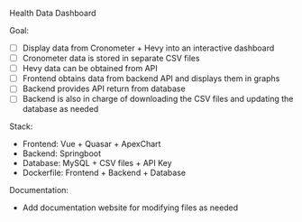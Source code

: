 Health Data Dashboard

Goal:
- [ ] Display data from Cronometer + Hevy into an interactive dashboard
- [ ] Cronometer data is stored in separate CSV files
- [ ] Hevy data can be obtained from API
- [ ] Frontend obtains data from backend API and displays them in graphs
- [ ] Backend provides API return from database
- [ ] Backend is also in charge of downloading the CSV files and updating the database as needed

Stack:
- Frontend: Vue + Quasar + ApexChart
- Backend: Springboot
- Database: MySQL + CSV files + API Key
- Dockerfile: Frontend + Backend + Database

Documentation:
- Add documentation website for modifying files as needed